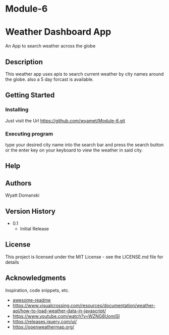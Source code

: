 # Module-6

# Weather Dashboard App

An App to search weather across the globe

## Description

This weather app uses apis to search current weather by city names around the globe. also a 5 day forcast is available.

## Getting Started



### Installing

Just visit the Url https://github.com/wyamet/Module-6.git


### Executing program

type your desired city name into the search bar and press the search button or the enter key on your keyboard to view the weather in said city.


## Help



## Authors

Wyatt Domanski 




## Version History


* 0.1
    * Initial Release

## License

This project is licensed under the MIT License - see the LICENSE.md file for details

## Acknowledgments

Inspiration, code snippets, etc.
* [awesome-readme](https://github.com/matiassingers/awesome-readme)
* https://www.visualcrossing.com/resources/documentation/weather-api/how-to-load-weather-data-in-javascript/
* https://www.youtube.com/watch?v=WZNG8UomjSI
* https://releases.jquery.com/ui/
* https://openweathermap.org/

